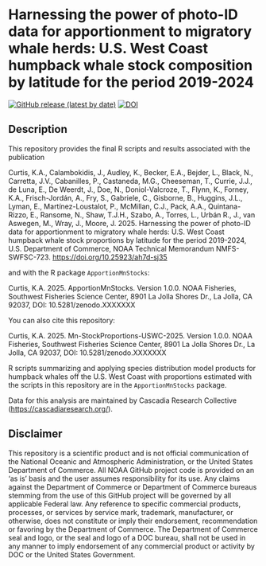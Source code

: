 # Harnessing the power of photo-ID data for apportionment to migratory whale herds: U.S. West Coast humpback whale stock composition by latitude for the period 2019-2024

<!-- badges: start -->
[![GitHub release (latest by
date)](https://img.shields.io/github/v/release/kacurtis/Mn-StockProportions-USWC-2025)](https://github.com/kacurtis/Mn-StockProportions-USWC-2025/releases)
[![DOI](https://zenodo.org/badge/937896169.svg)](https://zenodo.org/badge/latestdoi/937896169)
<!-- badges: end -->

## Description

This repository provides the final R scripts and results associated with the publication

Curtis, K.A., Calambokidis, J., Audley, K., Becker, E.A., Bejder, L., Black, N., Carretta, J.V., Cabanilles, P., Castaneda, M.G., Cheeseman, T., Currie, J.J., de Luna, E., De Weerdt, J., Doe, N., Doniol-Valcroze, T., Flynn, K., Forney, K.A., Frisch-Jordán, A., Fry, S., Gabriele, C., Gisborne, B., Huggins, J.L., Lyman, E., Martínez-Loustalot, P., McMillan, C.J., Pack, A.A., Quintana-Rizzo, E., Ransome, N., Shaw, T.J.H., Szabo, A., Torres, L., Urbán R., J., van Aswegen, M., Wray, J., Moore, J. 2025. Harnessing the power of photo-ID data for apportionment to migratory whale herds: U.S. West Coast humpback whale stock proportions by latitude for the period 2019-2024, U.S. Department of Commerce, NOAA Technical Memorandum NMFS-SWFSC-723. https://doi.org/10.25923/ah7d-sj35

and with the R package `ApportionMnStocks`:

Curtis, K.A. 2025. ApportionMnStocks. Version 1.0.0. NOAA Fisheries, Southwest Fisheries Science Center, 8901 La Jolla Shores Dr., La Jolla, CA 92037, DOI: 10.5281/zenodo.XXXXXXX

You can also cite this repository:

Curtis, K.A. 2025. Mn-StockProportions-USWC-2025. Version 1.0.0. NOAA Fisheries, Southwest Fisheries Science Center, 8901 La Jolla Shores Dr., La Jolla, CA 92037, DOI: 10.5281/zenodo.XXXXXXX

R scripts summarizing and applying species distribution model products for humpback whales off the U.S. West Coast with proportions estimated with the scripts in this repository are in the `ApportionMnStocks` package.

Data for this analysis are maintained by Cascadia Research Collective (https://cascadiaresearch.org/).

## Disclaimer

This repository is a scientific product and is not official communication of the National Oceanic and Atmospheric Administration, or the United States Department of Commerce. All NOAA GitHub project code is provided on an ‘as is’ basis and the user assumes responsibility for its use. Any claims against the Department of Commerce or Department of Commerce bureaus stemming from the use of this GitHub project will be governed by all applicable Federal law. Any reference to specific commercial products, processes, or services by service mark, trademark, manufacturer, or otherwise, does not constitute or imply their endorsement, recommendation or favoring by the Department of Commerce. The Department of Commerce seal and logo, or the seal and logo of a DOC bureau, shall not be used in any manner to imply endorsement of any commercial product or activity by DOC or the United States Government.
